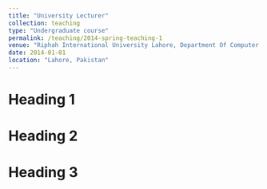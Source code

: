 ```yaml
---
title: "University Lecturer"
collection: teaching
type: "Undergraduate course"
permalink: /teaching/2014-spring-teaching-1
venue: "Riphah International University Lahore, Department Of Computer Science"
date: 2014-01-01
location: "Lahore, Pakistan"
---
```




Heading 1
======

Heading 2
======

Heading 3
======
